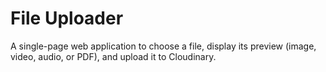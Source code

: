 # File Uploader

A single-page web application to choose a file, display its preview (image, video, audio, or PDF), and upload it to Cloudinary.
